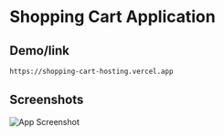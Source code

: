 
# Shopping Cart Application




## Demo/link

```bash
https://shopping-cart-hosting.vercel.app
```


## Screenshots


![App Screenshot](https://drive.google.com/file/d/1_UdojRKS1Xa1UAfkK_Qca1H5lXw30e0K/view?usp=drive_link)

